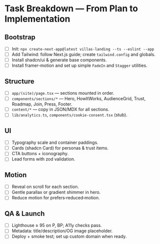 # Task Breakdown — From Plan to Implementation

## Bootstrap
- [ ] Init: `npx create-next-app@latest villas-landing --ts --eslint --app`
- [ ] Add Tailwind: follow Next.js guide; create `tailwind.config` and globals.
- [ ] Install shadcn/ui & generate base components.
- [ ] Install framer-motion and set up simple `FadeIn` and `Stagger` utilities.

## Structure
- [ ] `app/(site)/page.tsx` — sections mounted in order.
- [ ] `components/sections/*` — Hero, HowItWorks, AudienceGrid, Trust, Roadmap, Join, Press, Footer.
- [ ] `content/*` — copy in JSON/MDX for all sections.
- [ ] `lib/analytics.ts`, `components/cookie-consent.tsx` (stub).

## UI
- [ ] Typography scale and container paddings.
- [ ] Cards (shadcn Card) for personas & trust items.
- [ ] CTA buttons + iconography.
- [ ] Lead forms with zod validation.

## Motion
- [ ] Reveal on scroll for each section.
- [ ] Gentle parallax or gradient shimmer in hero.
- [ ] Reduce motion for prefers‑reduced‑motion.

## QA & Launch
- [ ] Lighthouse ≥ 95 on P, BP; A11y checks pass.
- [ ] Metadata: title/description/OG image placeholder.
- [ ] Deploy + smoke test; set up custom domain when ready.

